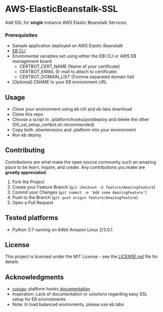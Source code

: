 # AWS-ElasticBeanstalk-SSL

Add SSL for **single** instance AWS Elastic Beanstalk Services.

### Prerequisites

- Sample application deployed on AWS Elastic Beanstalk
- [EB CLI](https://github.com/aws/aws-elastic-beanstalk-cli-setup)
- Enviromental variables set using either the EBI CLI or AWS EB management board
  - CERTBOT_CERT_NAME (Name of your certificate)
  - CERTBOT_EMAIL (E-mail to attach to certificate)
  - CERTBOT_DOMAIN_LIST (Comma separated domain list)
- [Optional] CNAME to your EB environment URL

## Usage

- Clone your environment using eb init and eb labs download
- Clone this repo
- Choose a script in ./platform/hooks/postdeploy and delete the other (00_ssl_setup_certbot.sh recommended)
- Copy both .ebextensions and .platform into your environment
- Run eb deploy

## Contributing

Contributions are what make the open source community such an amazing place to be learn, inspire, and create. Any contributions you make are **greatly appreciated**.

1. Fork the Project
2. Create your Feature Branch (`git checkout -b feature/AmazingFeature`)
3. Commit your Changes (`git commit -m 'Add some AmazingFeature'`)
4. Push to the Branch (`git push origin feature/AmazingFeature`)
5. Open a Pull Request

## Tested platforms

- Python 3.7 running on 64bit Amazon Linux 2/3.0.1

## License

This project is licensed under the MIT License - see the [LICENSE.md](https://github.com/HausCloud/AWS-ElasticBeanstalk-SSL/blob/master/LICENSE) file for details

## Acknowledgments

- [russau](https://github.com/russau): platform hooks [documentation](https://docs.aws.amazon.com/elasticbeanstalk/latest/dg/platforms-linux-extend.html)
- Inspiration: Lack of documentation or solutions regarding easy SSL setup for EB environments
- Note: In load balanced enviroments, please use eb labs 